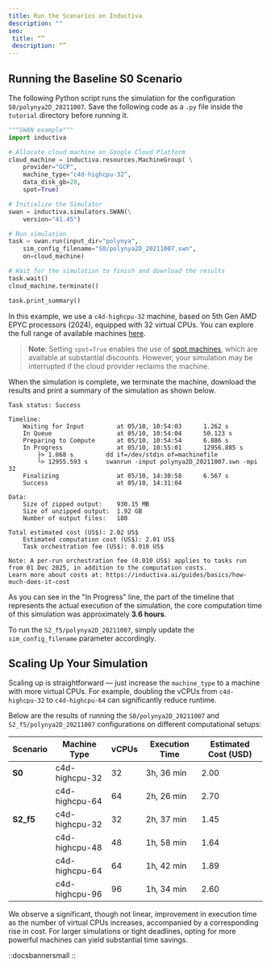```yaml
---
title: Run the Scenarios on Inductiva
description: ""
seo:
 title: “”
 description: “”
---
```


## Running the Baseline S0 Scenario
The following Python script runs the simulation for the configuration `S0/polynya2D_20211007`. Save the following code as a `.py` file inside the `tutorial` directory before running it.

```python
"""SWAN example"""
import inductiva

# Allocate cloud machine on Google Cloud Platform
cloud_machine = inductiva.resources.MachineGroup( \
	provider="GCP",
	machine_type="c4d-highcpu-32",
	data_disk_gb=20,
	spot=True)

# Initialize the Simulator
swan = inductiva.simulators.SWAN(\
    version="41.45")

# Run simulation
task = swan.run(input_dir="polynya",
	sim_config_filename="S0/polynya2D_20211007.swn",
	on=cloud_machine)

# Wait for the simulation to finish and download the results
task.wait()
cloud_machine.terminate()

task.print_summary()
```

In this example, we use a `c4d-highcpu-32` machine, based on 5th Gen AMD EPYC processors (2024), equipped with 32 virtual CPUs. You can explore the full range of available machines [here](https://console.inductiva.ai/machine-groups/instance-types).

> **Note**: Setting `spot=True` enables the use of [spot machines](/guides/machines/spot-machines), which are available at substantial discounts.
> However, your simulation may be interrupted if the cloud provider reclaims the machine.

When the simulation is complete, we terminate the machine, download the results and print a summary of the simulation as shown below.

```
Task status: Success

Timeline:
	Waiting for Input         at 05/10, 10:54:03      1.262 s
	In Queue                  at 05/10, 10:54:04      50.123 s
	Preparing to Compute      at 05/10, 10:54:54      6.886 s
	In Progress               at 05/10, 10:55:01      12956.885 s
		├> 1.068 s         dd if=/dev/stdin of=machinefile
		└> 12955.593 s     swanrun -input polynya2D_20211007.swn -mpi 32
	Finalizing                at 05/10, 14:30:58      6.567 s
	Success                   at 05/10, 14:31:04

Data:
	Size of zipped output:    930.15 MB
	Size of unzipped output:  1.92 GB
	Number of output files:   180

Total estimated cost (US$): 2.02 US$
	Estimated computation cost (US$): 2.01 US$
	Task orchestration fee (US$): 0.010 US$

Note: A per-run orchestration fee (0.010 US$) applies to tasks run from 01 Dec 2025, in addition to the computation costs.
Learn more about costs at: https://inductiva.ai/guides/basics/how-much-does-it-cost
```

As you can see in the "In Progress" line, the part of the timeline that represents the actual execution of the simulation, the core computation time of this simulation was approximately **3.6 hours**.

To run the `S2_f5/polynya2D_20211007`, simply update the `sim_config_filename` parameter accordingly.

## Scaling Up Your Simulation
Scaling up is straightforward — just increase the `machine_type` to a machine with more virtual CPUs. For example, doubling the vCPUs from `c4d-highcpu-32` to `c4d-highcpu-64` can significantly reduce runtime.

Below are the results of running the `S0/polynya2D_20211007` and `S2_f5/polynya2D_20211007` configurations on different computational setups:

| Scenario | Machine Type      | vCPUs | Execution Time | Estimated Cost (USD)|
|----------|-------------------|-------|----------------|---------------------|
| **S0**   | c4d-highcpu-32    | 32    | 3h, 36 min     | 2.00                |
|          | c4d-highcpu-64    | 64    | 2h, 26 min     | 2.70                |
| **S2_f5**| c4d-highcpu-32    | 32    | 2h, 37 min     | 1.45                |
|          | c4d-highcpu-48    | 48    | 1h, 58 min     | 1.64                |
|          | c4d-highcpu-64    | 64    | 1h, 42 min     | 1.89                |
|          | c4d-highcpu-96    | 96    | 1h, 34 min     | 2.60                |

We observe a significant, though not linear, improvement in execution time as the number of virtual CPUs increases, accompanied by a corresponding rise in cost. For larger simulations or tight deadlines, opting for more powerful machines can yield substantial time savings.

::docsbannersmall
::

